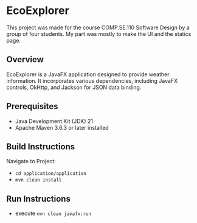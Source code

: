 # EcoExplorer

This project was made for the course COMP.SE.110 Software Design by a group of four students. My part was mostly to make the UI and the statics page.

## Overview

EcoExplorer is a JavaFX application designed to provide weather information. It incorporates various dependencies, including JavaFX controls, OkHttp, and Jackson for JSON data binding.

## Prerequisites

- Java Development Kit (JDK) 21
- Apache Maven 3.6.3 or later installed

## Build Instructions

Navigate to Project:

- `cd application/application`
- `mvn clean install`

## Run Instructions

- execute `mvn clean javafx:run`
